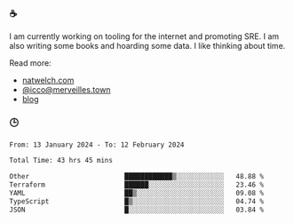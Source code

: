 ### ☕

I am currently working on tooling for the internet and promoting SRE. I am also writing some books and hoarding some data. I like thinking about time. 

Read more:

 - [natwelch.com](https://natwelch.com)
 - [@icco@merveilles.town](https://merveilles.town/@icco)
 - [blog](https://writing.natwelch.com)

### 🕒

<!--START_SECTION:waka-->

```txt
From: 13 January 2024 - To: 12 February 2024

Total Time: 43 hrs 45 mins

Other                        ████████████▒░░░░░░░░░░░░   48.88 %
Terraform                    ██████░░░░░░░░░░░░░░░░░░░   23.46 %
YAML                         ██▒░░░░░░░░░░░░░░░░░░░░░░   09.08 %
TypeScript                   █▒░░░░░░░░░░░░░░░░░░░░░░░   04.74 %
JSON                         █░░░░░░░░░░░░░░░░░░░░░░░░   03.84 %
```

<!--END_SECTION:waka-->

